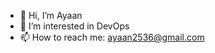 - 👋 Hi, I’m Ayaan
- 👀 I’m interested in DevOps
- 📫 How to reach me: ayaan2536@gmail.com

<!---
itsjustayaan/itsjustayaan is a ✨ special ✨ repository because its `README.md` (this file) appears on your GitHub profile.
You can click the Preview link to take a look at your changes.
- 🌱 I’m currently learning App Development
--->
